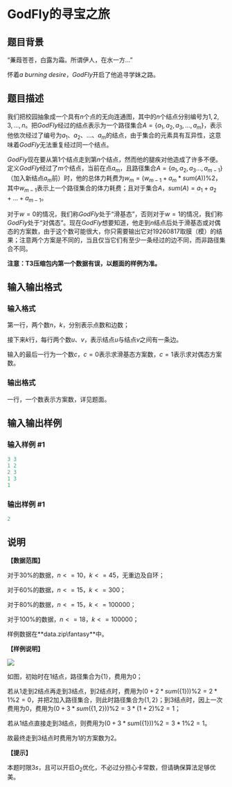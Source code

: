 # GodFly的寻宝之旅

## 题目背景

“蒹葭苍苍，白露为霜。所谓伊人，在水一方…”

怀着$a$ $burning$ $desire$，$GodFly$开启了他追寻学妹之路。

## 题目描述

我们把校园抽象成一个具有$n$个点的无向连通图，其中的$n$个结点分别编号为$1,2,3,...,n$。把$GodFly$经过的结点表示为一个路径集合$A=\left\{a_1,a_2,a_3,...,a_m\right\}$，表示他依次经过了编号为$a_1$、$a_2$、…、$a_m$的结点，由于集合的元素具有互异性，这意味着$GodFly$无法重复经过同一个结点。

$GodFly$现在要从第$1$个结点走到第$n$个结点，然而他的腿疾对他造成了许多不便。定义$GodFly$经过了$m$个结点，当前在点$a_m$，且路径集合$A=\left\{a_1,a_2,a_3...,a_{m-1}\right\}$（加入新结点$a_m$前）时，他的总体力耗费为$w_m=(w_{m-1}+a_m*sum(A))$%$2$，其中$w_{m-1}$表示上一个路径集合的体力耗费；且对于集合$A$，$sum(A)=a_1+a_2+...+a_{m-1}$。

对于$w=0$的情况，我们称$GodFly$处于“滑基态”，否则对于$w=1$的情况，我们称$GodFly$处于“对偶态”。现在$GodFly$想要知道，他走到$n$结点后处于滑基态或对偶态的方案数，由于这个数可能很大，你只需要输出它对$19260817$取膜（模）的结果；注意两个方案是不同的，当且仅当它们有至少一条经过的边不同，而非路径集合不同。

**注意：T3压缩包内第一个数据有误，以题面的样例为准。**

## 输入输出格式

### 输入格式

第一行，两个数$n$，$k$，分别表示点数和边数；

接下来$k$行，每行两个数$u$、$v$，表示结点$u$与结点$v$之间有一条边。

输入的最后一行为一个数$c$，$c=0$表示求滑基态方案数，$c=1$表示求对偶态方案数。

### 输出格式

一行，一个数表示方案数，详见题面。

## 输入输出样例

### 输入样例 #1

```cpp
3 3
1 2
2 3
1 3
1
```


### 输出样例 #1

```cpp
2
```


## 说明

**【数据范围】**

对于$30$%的数据，$n<=10$，$k<=45$，无重边及自环；

对于$60$%的数据，$n<=15$，$k<=300$；

对于$80$%的数据，$n<=15$，$k<=100000$；

对于$100$%的数据，$n<=18$，$k<=100000$；

样例数据在**data.zip\fantasy\**中。

**【样例说明】**

![](https://cdn.luogu.com.cn/upload/pic/30986.png)

如图，初始时在$1$结点，路径集合为$\left\{1\right\}$，费用为$0$；

若从$1$走到$2$结点再走到$3$结点，到$2$结点时，费用为$(0+2*sum(\left\{1\right\}))$%$2=2*1$%$2=0$，并把$2$加入路径集合，则此时路径集合为$\left\{1,2\right\}$；到$3$结点时，因上一次费用为0，费用为$(0+3*sum(\left\{1,2\right\}))$%$2=3*(1+2)$%$2=1$；

若从$1$结点直接走到$3$结点，则费用为$(0+3*sum(\left\{1\right\}))$%$2=3*1$%$2=1$。

故最终走到$3$结点时费用为$1$的方案数为$2$。

**【提示】**

本题时限$3s$，且可以开启$O_2$优化，不必过分担心卡常数，但请确保算法足够优美。


